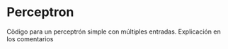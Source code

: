 # Perceptron
Cödigo para un perceptrón simple con múltiples entradas.  Explicación en los comentarios
